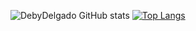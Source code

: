 

<!--
**DebyDelgado/DebyDelgado** is a ✨ _special_ ✨ repository because its `README.md` (this file) appears on your GitHub profile.

Here are some ideas to get you started:

- 🔭 I’m currently working on ...
- 🌱 I’m currently learning ...
- 👯 I’m looking to collaborate on ...
- 🤔 I’m looking for help with ...
- 💬 Ask me about ...
- 📫 How to reach me: ...
- 😄 Pronouns: ...
- ⚡ Fun fact: ...
-->

![DebyDelgado GitHub stats](https://github-readme-stats.vercel.app/api?username=DebyDelgado&theme=dracula&show_icons=true)
[![Top Langs](https://github-readme-stats.vercel.app/api/top-langs/?username=DebyDelgado&layout=compact&theme=dracula&)](https://github.com/DebyDelgado/github-readme-stats)

